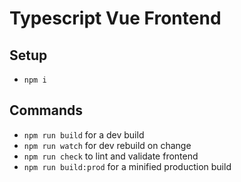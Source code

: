 # Typescript Vue Frontend

## Setup

- `npm i`

## Commands

- `npm run build` for a dev build
- `npm run watch` for dev rebuild on change
- `npm run check` to lint and validate frontend
- `npm run build:prod` for a minified production build

